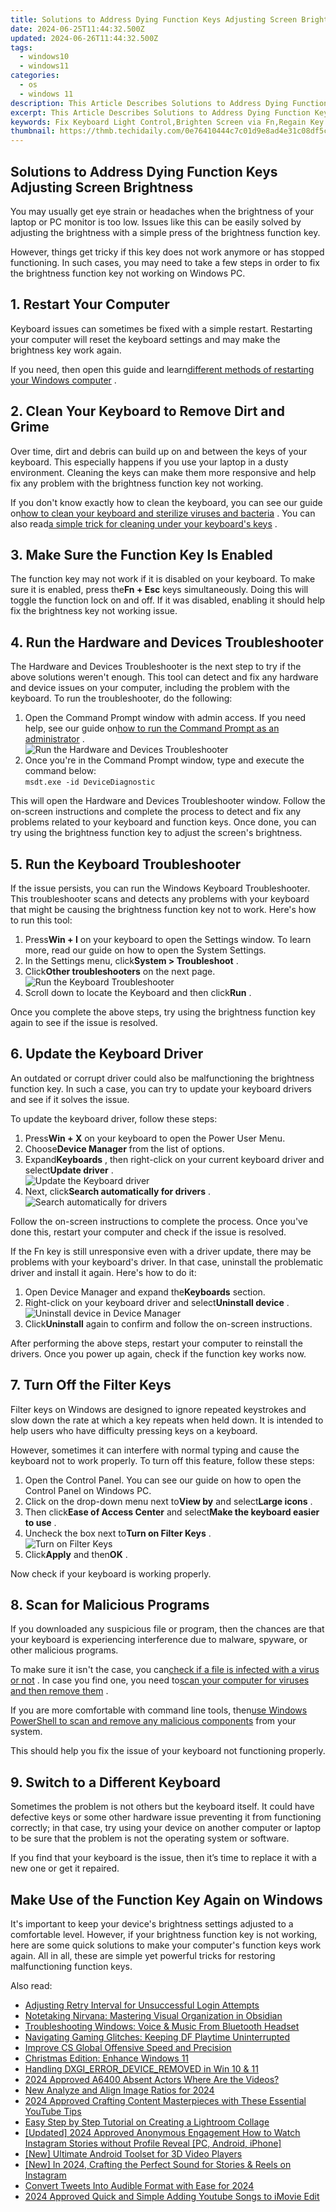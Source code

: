 ```yaml
---
title: Solutions to Address Dying Function Keys Adjusting Screen Brightness
date: 2024-06-25T11:44:32.500Z
updated: 2024-06-26T11:44:32.500Z
tags:
  - windows10
  - windows11
categories:
  - os
  - windows 11
description: This Article Describes Solutions to Address Dying Function Keys Adjusting Screen Brightness
excerpt: This Article Describes Solutions to Address Dying Function Keys Adjusting Screen Brightness
keywords: Fix Keyboard Light Control,Brighten Screen via Fn,Regain Key Brightness,Revive Key Light Settings,Resolve Function Keys Issue,Adjust Monitor Lights Quickly,Key Brightness Restoration Guide
thumbnail: https://thmb.techidaily.com/0e76410444c7c01d9e8ad4e31c08df5ce8b625bff84337aa8bb982a08609d9e6.jpg
---
```


## Solutions to Address Dying Function Keys Adjusting Screen Brightness

 You may usually get eye strain or headaches when the brightness of your laptop or PC monitor is too low. Issues like this can be easily solved by adjusting the brightness with a simple press of the brightness function key.

 However, things get tricky if this key does not work anymore or has stopped functioning. In such cases, you may need to take a few steps in order to fix the brightness function key not working on Windows PC.

## 1\. Restart Your Computer

 Keyboard issues can sometimes be fixed with a simple restart. Restarting your computer will reset the keyboard settings and may make the brightness key work again.

 If you need, then open this guide and learn[different methods of restarting your Windows computer](https://www.makeuseof.com/windows-restart-methods/) .

## 2\. Clean Your Keyboard to Remove Dirt and Grime

 Over time, dirt and debris can build up on and between the keys of your keyboard. This especially happens if you use your laptop in a dusty environment. Cleaning the keys can make them more responsive and help fix any problem with the brightness function key not working.

 If you don't know exactly how to clean the keyboard, you can see our guide on[how to clean your keyboard and sterilize viruses and bacteria](https://www.makeuseof.com/tag/how-to-clean-keyboard/) . You can also read[a simple trick for cleaning under your keyboard's keys](https://www.makeuseof.com/tag/a-simple-trick-for-cleaning-under-your-keyboards-keys/) .

## 3\. Make Sure the Function Key Is Enabled

 The function key may not work if it is disabled on your keyboard. To make sure it is enabled, press the**Fn + Esc** keys simultaneously. Doing this will toggle the function lock on and off. If it was disabled, enabling it should help fix the brightness key not working issue.

## 4\. Run the Hardware and Devices Troubleshooter

 The Hardware and Devices Troubleshooter is the next step to try if the above solutions weren't enough. This tool can detect and fix any hardware and device issues on your computer, including the problem with the keyboard. To run the troubleshooter, do the following:

1. Open the Command Prompt window with admin access. If you need help, see our guide on[how to run the Command Prompt as an administrator](https://www.makeuseof.com/windows-run-command-prompt-admin/) .  
![Run the Hardware and Devices Troubleshooter](https://static1.makeuseofimages.com/wordpress/wp-content/uploads/2023/03/run-the-hardware-and-devices-troubleshooter.jpg)
2. Once you're in the Command Prompt window, type and execute the command below:  
`msdt.exe -id DeviceDiagnostic`

 This will open the Hardware and Devices Troubleshooter window. Follow the on-screen instructions and complete the process to detect and fix any problems related to your keyboard and function keys. Once done, you can try using the brightness function key to adjust the screen's brightness.

## 5\. Run the Keyboard Troubleshooter

 If the issue persists, you can run the Windows Keyboard Troubleshooter. This troubleshooter scans and detects any problems with your keyboard that might be causing the brightness function key not to work. Here's how to run this tool:

1. Press**Win + I** on your keyboard to open the Settings window. To learn more, read our guide on how to open the System Settings.
2. In the Settings menu, click**System > Troubleshoot** .
3. Click**Other troubleshooters** on the next page.  
![Run the Keyboard Troubleshooter](https://static1.makeuseofimages.com/wordpress/wp-content/uploads/2023/03/run-the-keyboard-troubleshooter.jpg)
4. Scroll down to locate the Keyboard and then click**Run** .

 Once you complete the above steps, try using the brightness function key again to see if the issue is resolved.

## 6\. Update the Keyboard Driver

 An outdated or corrupt driver could also be malfunctioning the brightness function key. In such a case, you can try to update your keyboard drivers and see if it solves the issue.

To update the keyboard driver, follow these steps:

1. Press**Win + X** on your keyboard to open the Power User Menu.
2. Choose**Device Manager** from the list of options.
3. Expand**Keyboards** , then right-click on your current keyboard driver and select**Update driver** .  
![Update the Keyboard driver](https://static1.makeuseofimages.com/wordpress/wp-content/uploads/2023/03/update-the-keyboard-driver.jpg)
4. Next, click**Search automatically for drivers** .  
![Search automatically for drivers](https://static1.makeuseofimages.com/wordpress/wp-content/uploads/2023/03/search-automatically-for-drivers.jpg)

 Follow the on-screen instructions to complete the process. Once you've done this, restart your computer and check if the issue is resolved.

 If the Fn key is still unresponsive even with a driver update, there may be problems with your keyboard's driver. In that case, uninstall the problematic driver and install it again. Here's how to do it:

1. Open Device Manager and expand the**Keyboards** section.
2. Right-click on your keyboard driver and select**Uninstall device** .  
![Uninstall device in Device Manager](https://static1.makeuseofimages.com/wordpress/wp-content/uploads/2023/03/uninstall-device-in-device-manager.jpg)
3. Click**Uninstall** again to confirm and follow the on-screen instructions.

 After performing the above steps, restart your computer to reinstall the drivers. Once you power up again, check if the function key works now.

## 7\. Turn Off the Filter Keys

 Filter keys on Windows are designed to ignore repeated keystrokes and slow down the rate at which a key repeats when held down. It is intended to help users who have difficulty pressing keys on a keyboard.

 However, sometimes it can interfere with normal typing and cause the keyboard not to work properly. To turn off this feature, follow these steps:

1. Open the Control Panel. You can see our guide on how to open the Control Panel on Windows PC.
2. Click on the drop-down menu next to**View by** and select**Large icons** .
3. Then click**Ease of Access Center** and select**Make the keyboard easier to use** .
4. Uncheck the box next to**Turn on Filter Keys** .  
![Turn on Filter Keys](https://static1.makeuseofimages.com/wordpress/wp-content/uploads/2023/03/turn-on-filter-keys.jpg)
5. Click**Apply** and then**OK** .

Now check if your keyboard is working properly.

## 8\. Scan for Malicious Programs

 If you downloaded any suspicious file or program, then the chances are that your keyboard is experiencing interference due to malware, spyware, or other malicious programs.

 To make sure it isn't the case, you can[check if a file is infected with a virus or not](https://www.makeuseof.com/check-suspicious-file-malware/) . In case you find one, you need to[scan your computer for viruses and then remove them](https://www.makeuseof.com/scan-for-viruses-without-buying-antivirus-software/) .

 If you are more comfortable with command line tools, then[use Windows PowerShell to scan and remove any malicious components](https://www.makeuseof.com/how-to-use-powershell-to-scan-windows-10-for-malware/) from your system.

 This should help you fix the issue of your keyboard not functioning properly.

## 9\. Switch to a Different Keyboard

 Sometimes the problem is not others but the keyboard itself. It could have defective keys or some other hardware issue preventing it from functioning correctly; in that case, try using your device on another computer or laptop to be sure that the problem is not the operating system or software.

 If you find that your keyboard is the issue, then it’s time to replace it with a new one or get it repaired.

## Make Use of the Function Key Again on Windows

 It's important to keep your device's brightness settings adjusted to a comfortable level. However, if your brightness function key is not working, here are some quick solutions to make your computer's function keys work again. All in all, these are simple yet powerful tricks for restoring malfunctioning function keys.


<ins class="adsbygoogle"
     style="display:block"
     data-ad-format="autorelaxed"
     data-ad-client="ca-pub-7571918770474297"
     data-ad-slot="1223367746"></ins>



<ins class="adsbygoogle"
     style="display:block"
     data-ad-client="ca-pub-7571918770474297"
     data-ad-slot="8358498916"
     data-ad-format="auto"
     data-full-width-responsive="true"></ins>

<span class="atpl-alsoreadstyle">Also read:</span>
<div><ul>
<li><a href="https://win11.techidaily.com/adjusting-retry-interval-for-unsuccessful-login-attempts/"><u>Adjusting Retry Interval for Unsuccessful Login Attempts</u></a></li>
<li><a href="https://win11.techidaily.com/notetaking-nirvana-mastering-visual-organization-in-obsidian/"><u>Notetaking Nirvana: Mastering Visual Organization in Obsidian</u></a></li>
<li><a href="https://win11.techidaily.com/troubleshooting-windows-voice-and-music-from-bluetooth-headset/"><u>Troubleshooting Windows: Voice & Music From Bluetooth Headset</u></a></li>
<li><a href="https://win11.techidaily.com/navigating-gaming-glitches-keeping-df-playtime-uninterrupted/"><u>Navigating Gaming Glitches: Keeping DF Playtime Uninterrupted</u></a></li>
<li><a href="https://win11.techidaily.com/improve-cs-global-offensive-speed-and-precision/"><u>Improve CS Global Offensive Speed and Precision</u></a></li>
<li><a href="https://win11.techidaily.com/christmas-edition-enhance-windows-11/"><u>Christmas Edition: Enhance Windows 11</u></a></li>
<li><a href="https://win11.techidaily.com/handling-dxgierrordeviceremoved-in-win-10-and-11/"><u>Handling DXGI_ERROR_DEVICE_REMOVED in Win 10 & 11</u></a></li>
<li><a href="https://extra-lessons.techidaily.com/2024-approved-a6400-absent-actors-where-are-the-videos/"><u>2024 Approved  A6400 Absent Actors  Where Are the Videos?</u></a></li>
<li><a href="https://smart-video-editing.techidaily.com/new-analyze-and-align-image-ratios-for-2024/"><u>New Analyze and Align Image Ratios for 2024</u></a></li>
<li><a href="https://youtube-docs.techidaily.com/approved-crafting-content-masterpieces-with-these-essential-youtube-tips/"><u>2024 Approved  Crafting Content Masterpieces with These Essential YouTube Tips</u></a></li>
<li><a href="https://ai-video-editing.techidaily.com/easy-step-by-step-tutorial-on-creating-a-lightroom-collage/"><u>Easy Step by Step Tutorial on Creating a Lightroom Collage</u></a></li>
<li><a href="https://instagram-videos.techidaily.com/updated-2024-approved-anonymous-engagement-how-to-watch-instagram-stories-without-profile-reveal-pc-android-iphone/"><u>[Updated] 2024 Approved  Anonymous Engagement  How to Watch Instagram Stories without Profile Reveal [PC, Android, iPhone]</u></a></li>
<li><a href="https://some-approaches.techidaily.com/new-ultimate-android-toolset-for-3d-video-players/"><u>[New] Ultimate Android Toolset for 3D Video Players</u></a></li>
<li><a href="https://instagram-video-recordings.techidaily.com/new-in-2024-crafting-the-perfect-sound-for-stories-and-reels-on-instagram/"><u>[New] In 2024, Crafting the Perfect Sound for Stories & Reels on Instagram</u></a></li>
<li><a href="https://extra-resources.techidaily.com/convert-tweets-into-audible-format-with-ease-for-2024/"><u>Convert Tweets Into Audible Format with Ease for 2024</u></a></li>
<li><a href="https://youtube-stream.techidaily.com/2024-approved-quick-and-simple-adding-youtube-songs-to-imovie-edit/"><u>2024 Approved  Quick and Simple  Adding Youtube Songs to iMovie Edit</u></a></li>
</ul></div>
